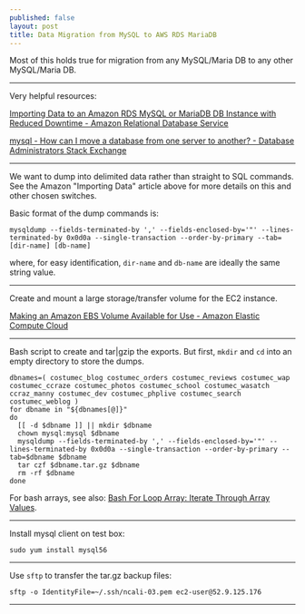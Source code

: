 ```yaml
---
published: false
layout: post
title: Data Migration from MySQL to AWS RDS MariaDB
---
```

Most of this holds true for migration from any MySQL/Maria DB to any other MySQL/Maria DB.

---

Very helpful resources:

[Importing Data to an Amazon RDS MySQL or MariaDB DB Instance with Reduced Downtime - Amazon Relational Database Service](http://docs.aws.amazon.com/AmazonRDS/latest/UserGuide/MySQL.Procedural.Importing.NonRDSRepl.html)

[mysql - How can I move a database from one server to another? - Database Administrators Stack Exchange](http://dba.stackexchange.com/questions/174/how-can-i-move-a-database-from-one-server-to-another)

---

We want to dump into delimited data rather than straight to SQL commands. See the Amazon "Importing Data" article above for more details on this and other chosen switches.

Basic format of the dump commands is:

```
mysqldump --fields-terminated-by ',' --fields-enclosed-by='"' --lines-terminated-by 0x0d0a --single-transaction --order-by-primary --tab=[dir-name] [db-name]
```

where, for easy identification, `dir-name` and `db-name` are ideally the same string value.

---

Create and mount a large storage/transfer volume for the EC2 instance.

[Making an Amazon EBS Volume Available for Use - Amazon Elastic Compute Cloud](http://docs.aws.amazon.com/AWSEC2/latest/UserGuide/ebs-using-volumes.html)

---

Bash script to create and tar|gzip the exports. But first, `mkdir` and `cd` into an empty directory to store the dumps.

```
dbnames=( costumec_blog costumec_orders costumec_reviews costumec_wap costumec_ccraze costumec_photos costumec_school costumec_wasatch ccraz_manny costumec_dev costumec_phplive costumec_search costumec_weblog )
for dbname in "${dbnames[@]}"
do
  [[ -d $dbname ]] || mkdir $dbname
  chown mysql:mysql $dbname
  mysqldump --fields-terminated-by ',' --fields-enclosed-by='"' --lines-terminated-by 0x0d0a --single-transaction --order-by-primary --tab=$dbname $dbname
  tar czf $dbname.tar.gz $dbname
  rm -rf $dbname
done
```

For bash arrays, see also: [Bash For Loop Array: Iterate Through Array Values](http://www.cyberciti.biz/faq/bash-for-loop-array/).

---

Install mysql client on test box:

`sudo yum install mysql56`

---

Use `sftp` to transfer the tar.gz backup files:

`sftp -o IdentityFile=~/.ssh/ncali-03.pem ec2-user@52.9.125.176`

---

